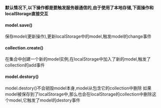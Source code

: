 **默认情况下,以下操作都是要触发服务器通信的,由于使用了本地存储,下面操作和localStorage直接交互**

#### model.save()

保存model(更新操作),更新localStorage中的model,触发model的change事件

#### collection.create()

在集合中创建一个新的model实例,在localStorage中加入了新的model,触发了collection的add事件

#### model.destory()

model.destory()不会销毁model本身,model从包含它的collection中删除
如果model被保存到了localStorage中,那么也会在localStorage的collection中删除这个model,它触发了model的destory事件





